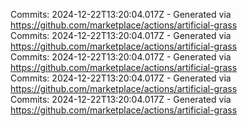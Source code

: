 Commits: 2024-12-22T13:20:04.017Z - Generated via https://github.com/marketplace/actions/artificial-grass
<br>
Commits: 2024-12-22T13:20:04.017Z - Generated via https://github.com/marketplace/actions/artificial-grass
<br>
Commits: 2024-12-22T13:20:04.017Z - Generated via https://github.com/marketplace/actions/artificial-grass
<br>
Commits: 2024-12-22T13:20:04.017Z - Generated via https://github.com/marketplace/actions/artificial-grass
<br>
Commits: 2024-12-22T13:20:04.017Z - Generated via https://github.com/marketplace/actions/artificial-grass
<br>
